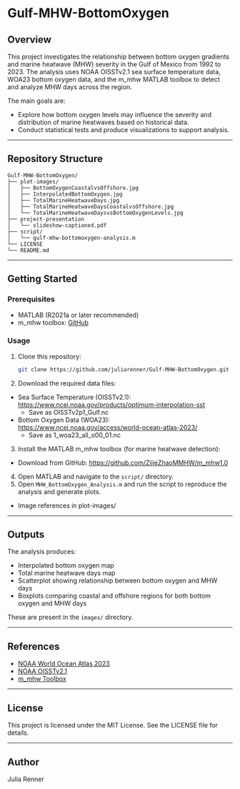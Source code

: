 # Gulf-MHW-BottomOxygen

## Overview
This project investigates the relationship between bottom oxygen gradients and marine heatwave (MHW) severity in the Gulf of Mexico from 1992 to 2023. The analysis uses NOAA OISSTv2.1 sea surface temperature data, WOA23 bottom oxygen data, and the m_mhw MATLAB toolbox to detect and analyze MHW days across the region.

The main goals are:
- Explore how bottom oxygen levels may influence the severity and distribution of marine heatwaves based on historical data.
- Conduct statistical tests and produce visualizations to support analysis.

---

## Repository Structure
```
Gulf-MHW-BottomOxygen/
├── plot-images/
│   ├── BottomOxygenCoastalvsOffshore.jpg
│   ├── InterpolatedBottomOxygen.jpg
│   ├── TotalMarineHeatwaveDays.jpg
│   ├── TotalMarineHeatwaveDaysCoastalvsOffshore.jpg
│   └── TotalMarineHeatwaveDaysvsBottomOxygenLevels.jpg
├── project-presentation
│   └── slideshow-captioned.pdf
├── script/
│   └── gulf-mhw-bottomoxygen-analysis.m
└── LICENSE
└── README.md
```

---

## Getting Started

### Prerequisites
- MATLAB (R2021a or later recommended)
- m_mhw toolbox: [GitHub](https://github.com/ZijieZhaoMMHW/m_mhw1.0?tab=readme-ov-file)

### Usage
1. Clone this repository:
   ```bash
   git clone https://github.com/juliarenner/Gulf-MHW-BottomOxygen.git
   ```
2. Download the required data files:
- Sea Surface Temperature (OISSTv2.1): https://www.ncei.noaa.gov/products/optimum-interpolation-sst
   - Save as OISSTv2p1_Gulf.nc
- Bottom Oxygen Data (WOA23): https://www.ncei.noaa.gov/access/world-ocean-atlas-2023/
   - Save as 1_woa23_all_o00_01.nc
3. Install the MATLAB m_mhw toolbox (for marine heatwave detection):
- Download from GitHub: https://github.com/ZijieZhaoMMHW/m_mhw1.0
4. Open MATLAB and navigate to the `script/` directory.
5. Open `MHW_BottomOxygen_Analysis.m` and run the script to reproduce the analysis and generate plots.
  - Image references in plot-images/

---

## Outputs
The analysis produces:
- Interpolated bottom oxygen map
- Total marine heatwave days map
- Scatterplot showing relationship between bottom oxygen and MHW days
- Boxplots comparing coastal and offshore regions for both bottom oxygen and MHW days

These are present in the `images/` directory.

---

## References
- [NOAA World Ocean Atlas 2023](https://www.ncei.noaa.gov/access/world-ocean-atlas-2023/)
- [NOAA OISSTv2.1](https://www.ncei.noaa.gov/products/optimum-interpolation-sst)
- [m_mhw Toolbox](https://github.com/ZijieZhaoMMHW/m_mhw1.0?tab=readme-ov-file)

---

## License
This project is licensed under the MIT License. See the LICENSE file for details.

---

## Author
Julia Renner
